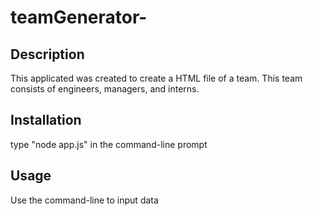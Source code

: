 # teamGenerator-

## Description 
This applicated was created to create a HTML file of a team. This team consists of engineers, managers, and interns. 

## Installation 
type "node app.js" in the command-line prompt

## Usage 
Use the command-line to input data


